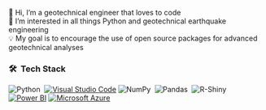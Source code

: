 👋 Hi, I’m a geotechnical engineer that loves to code \
👀 I’m interested in all things Python and geotechnical earthquake engineering \
💡 My goal is to encourage the use of open source packages for advanced geotechnical analyses

### 🛠 &nbsp;Tech Stack
![Python](https://img.shields.io/badge/-Python-05122A?style=flat&logo=python)&nbsp;
[![Visual Studio Code](https://custom-icon-badges.demolab.com/badge/Visual%20Studio%20Code-0078d7.svg?logo=vsc&logoColor=white)](#)
![NumPy](https://img.shields.io/badge/numpy%20-%23013243.svg?&style=flat&logo=numpy&logoColor=white)&nbsp;
![Pandas](https://img.shields.io/badge/pandas%20-%23150458.svg?&style=flat&logo=pandas&logoColor=white)&nbsp;
![R-Shiny](https://img.shields.io/badge/Shiny-shinyapps.io-447099"?style=flat&labelColor=white&logo=Posit&logoColor=447099")&nbsp;
[![Power BI](https://custom-icon-badges.demolab.com/badge/Power%20BI-F1C912?logo=power-bi&logoColor=fff)](#)
[![Microsoft Azure](https://custom-icon-badges.demolab.com/badge/Microsoft%20Azure-0089D6?logo=msazure&logoColor=white)](#)

<!---
geocodes-eng/geocodes-eng is a ✨ special ✨ repository because its `README.md` (this file) appears on your GitHub profile.
You can click the Preview link to take a look at your changes.
--->
